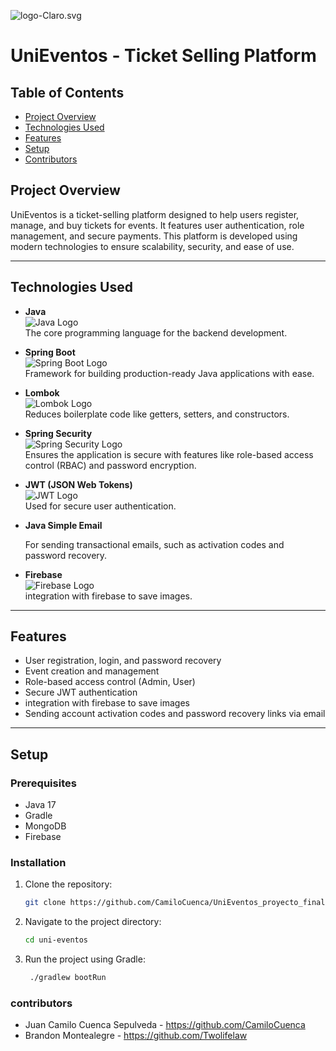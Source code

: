 ![logo-Claro.svg](https://firebasestorage.googleapis.com/v0/b/unieventos-1c779.appspot.com/o/logoNuevo.svg?alt=media&token=87d39113-8201-46e0-8005-36be321f1e13)
# UniEventos - Ticket Selling Platform

## Table of Contents
- [Project Overview](#project-overview)
- [Technologies Used](#technologies-used)
- [Features](#features)
- [Setup](#setup)
- [Contributors](#contributors)

## Project Overview

UniEventos is a ticket-selling platform designed to help users register, manage, and buy tickets for events. It features user authentication, role management, and secure payments. This platform is developed using modern technologies to ensure scalability, security, and ease of use.

---

## Technologies Used

- **Java**  
  ![Java Logo](https://upload.wikimedia.org/wikipedia/en/3/30/Java_programming_language_logo.svg)  
  The core programming language for the backend development.

- **Spring Boot**  
  ![Spring Boot Logo](https://www.fontana.com.ar/wp-content/uploads/2018/10/spring-boot-logo.png)  
  Framework for building production-ready Java applications with ease.

- **Lombok**  
  ![Lombok Logo](https://avatars.githubusercontent.com/u/45949248?s=280&v=4)  
  Reduces boilerplate code like getters, setters, and constructors.

- **Spring Security**  
  ![Spring Security Logo](https://miro.medium.com/v2/resize:fit:1260/1*vQ5I4c8inMOoUfGB7BunCQ.png)  
  Ensures the application is secure with features like role-based access control (RBAC) and password encryption.

- **JWT (JSON Web Tokens)**  
  ![JWT Logo](https://jwt.io/img/logo-asset.svg)  
  Used for secure user authentication.

- **Java Simple Email**  
  
  For sending transactional emails, such as activation codes and password recovery.

- **Firebase**  
  ![Firebase Logo](https://www.gstatic.com/mobilesdk/160503_mobilesdk/logo/2x/firebase_96dp.png)  
    integration with firebase to save images.

---

## Features

- User registration, login, and password recovery
- Event creation and management
- Role-based access control (Admin, User)
- Secure JWT authentication
- integration with firebase to save images
- Sending account activation codes and password recovery links via email

---

## Setup

### Prerequisites

- Java 17 
- Gradle 
- MongoDB
- Firebase

### Installation

1. Clone the repository:
   ```bash
   git clone https://github.com/CamiloCuenca/UniEventos_proyecto_final.git
2. Navigate to the project directory:
    ```bash
    cd uni-eventos
3. Run the project using Gradle:
   ```bash
    ./gradlew bootRun

### contributors
-  Juan Camilo Cuenca Sepulveda - https://github.com/CamiloCuenca
-  Brandon Montealegre - https://github.com/Twolifelaw

